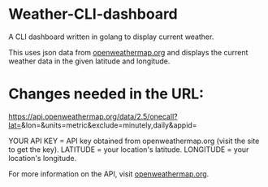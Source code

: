 # Weather-CLI-dashboard
A CLI dashboard written in golang to display current weather.


This uses json data from [openweathermap.org](https://openweathermap.org/) and displays the current weather data in the given latitude and longitude.




# Changes needed in the URL:




https://api.openweathermap.org/data/2.5/onecall?lat=<LATITUDE>&lon=<LONGITUDE>&units=metric&exclude=minutely,daily&appid=<YOUR API KEY>




YOUR API KEY = API key obtained from openweathermap.org (visit the site to get the key).
LATITUDE = your location's latitude.
LONGITUDE = your location's longitude.




For more information on the API, visit [openweathermap.org](https://openweathermap.org/).







